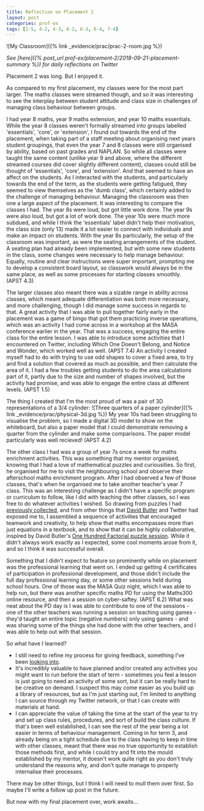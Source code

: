 ```yaml
---
title: Reflection on Placement 2
layout: post
categories: prof-ex 
tags: [1-5, 4-2, 4-3, 6-2, 6-3, 6-4, 7-4]
---
```

![My Classroom]({% link _evidence/prac/prac-2-room.jpg %})

*See [here]({% post_url prof-ex/placement-2/2018-09-21-placement-summary %}) for daily reflections on Twitter*

Placement 2 was long. But I enjoyed it.

As compared to my first placement, my classes were for the most part larger. The maths classes were streamed though, and so it was interesting to see the interplay between student attitude and class size in challenges of managing class behaviour between groups.

I had year 8 maths, year 9 maths extension, and year 10 maths essentials. While the year 8 classes weren't formally streamed into groups labelled 'essentials', 'core', or 'extension', I found out towards the end of the placement, when taking part of a staff meeting about organising next years student groupings, that even the year 7 and 8 classes were still organised by ability, based on past grades and NAPLAN. So while all classes were taught the same content (unlike year 9 and above, where the different streamed courses did cover slightly different content), classes could still be thought of 'essentials', 'core', and 'extension'. And that seemed to have an affect on the students. As I interacted with the students, and particularly towards the end of the term, as the students were getting fatigued, they seemed to view themselves as the 'dumb class', which certainly added to the challenge of managing behaviour. Managing the classroom was then one a large aspect of the placement. It was interesting to compare the classes I had. The year 8s were loud, but got little work done. The year 9s were also loud, but got a lot of work done. The year 10s were much more subdued, and while I think the 'essentials' label didn't help their motivation, the class size (only 13) made it a lot easier to connect with individuals and make an impact on students. With the year 8s particularly, the setup of the classroom was important, as were the seating arrangements of the student. A seating plan had already been implemented, but with some new students in the class, some changes were necessary to help manage behaviour. Equally, routine and clear instructions were super important, prompting me to develop a consistent board layout, so classwork would always be in the same place, as well as some processes for starting classes smoothly. (APST 4.3)

The larger classes also meant there was a sizable range in ability across classes, which meant adequate differentiation was both more necessary, and more challenging, though I did manage some success in regards to that. A great activity that I was able to pull together fairly early in the placement was a game of bingo that got them practicing inverse operations, which was an activity I had come across in a workshop at the MASA conference earlier in the year. That was a success, engaging the entire class for the entire lesson. I was able to introduce some activities that I encountered on Twitter, including Which One Doesn't Belong, and Notice and Wonder, which worked well as well. (APST 7.4) An activity I created myself had to do with trying to use odd shapes to cover a fixed area, to try and find a solution that covered as much as possible, and then calculate the area of it. I had a few troubles getting students to do the area calculations part of it, partly due to the size and number of shapes involved, but the activity had promise, and was able to engage the entire class at different levels. (APST 1.5)

The thing I created that I'm the most proud of was a pair of 3D representations of a 3/4 cylinder:
![Three quarters of a paper cylinder]({% link _evidence/prac/physical-3d.jpg %})
My year 10s had been struggling to visualise the problem, so I made a digital 3D model to show on the whiteboard, but also a paper model that I could demonstrate removing a quarter from the cylinder and make some comparisons. The paper model particularly was well recieved! (APST 4.2)

The other class I had was a group of year 7s once a week for maths enrichment activities. This was something that my mentor organised, knowing that I had a love of mathematical puzzles and curiousities. So first, he organised for me to visit the neighbouring school and observe their afterschool maths enrichment program. After I had observed a few of those classes, that's when he organised me to take another teacher's year 7 class. This was an interesting challenge as I didn't have a specific program or curriculum to follow, like I did with teaching the other classes, so I was free to do whatever activities I wished. So drawing from puzzles I had [previously collected](https://www.jeremyinstem.com/100factorial/), and from other things that [David Butler](https://twitter.com/DavidKButlerUoA) and Twitter had exposed me to, I assembled a sequence of activities that encouraged teamwork and creativity, to help show that maths encompasses more than just equations in a textbook, and to show that it can be highly collaborative, inspired by David Butler's [One Hundred Factorial puzzle session](https://www.adelaide.edu.au/mathslearning/play/). While it didn't always work exactly as I expected, some cool moments arose from it, and so I think it was successful overall.

Something that I didn't expect to feature so prominently while on placement was the professional learning that went on. I ended up getting 4 certificates of participation in professional development, and those didn't include the full day professional learning day, or some other sessions held during school hours. One of those was the MASA Quiz night, which I was able to help run, but there was another specific maths PD for using the Maths300 online resource, and then a session on cyber-saftey. (APST 6.2) What was neat about the PD day is I was able to contribute to one of the sessions - one of the other teachers was running a session on teaching using games - they'd taught an entire topic (negative numbers) only using games - and was sharing some of the things she had done with the other teachers, and I was able to help out with that session.

So what have I learned?

* I still need to refine my process for giving feedback, something I've been [looking into](https://twitter.com/JeremyInSTEM/status/1026063044994990080). 
* It's incredibly valuable to have planned and/or created any activities you might want to run before the start of term - sometimes you feel a lesson is just going to need an activity of some sort, but it can be really hard to be creative on demand. I suspect this may come easier as you build up a library of resources, but as I'm just starting out, I'm limited to anything I can source through my Twitter network, or that I can create with materials at hand. 
* I can appreciate the value of taking the time at the start of the year to try and set up class rules, procedures, and sort of build the class culture. If that's been well established, I can see the rest of the year being a lot easier in terms of behaviour management. Coming in for term 3, and already being on a tight schedule due to the class having to keep in time with other classes, meant that there was no true opportunity to establish those methods first, and while I could try and fit into the mould established by my mentor, it doesn't work quite right as you don't truly understand the reasons why, and don't quite manage to properly internalise their processes.

There may be other things, but I think I will need to mull them over first. So maybe I'll write a follow up post in the future. 

But now with my final placement over, work awaits...
